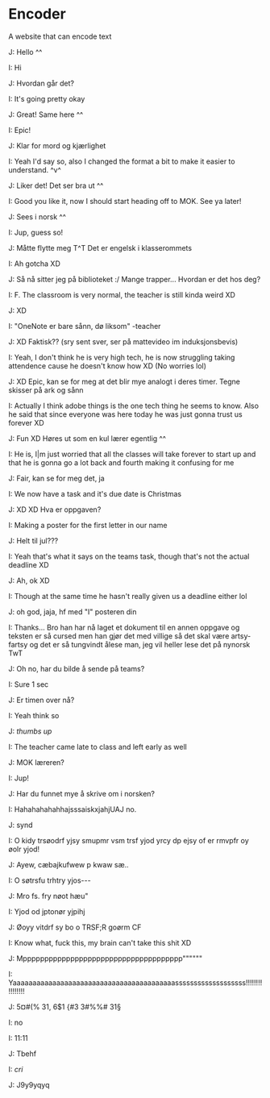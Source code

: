 # Encoder
A website that can encode text

J: Hello ^^

I: Hi

J: Hvordan går det?

I: It's going pretty okay

J: Great! Same here ^^

I: Epic!

J: Klar for mord og kjærlighet

I: Yeah I'd say so, also I changed the format a bit to make it easier to understand. ^v^

J: Liker det! Det ser bra ut ^^

I: Good you like it, now I should start heading off to MOK. See ya later!

J: Sees i norsk ^^

I: Jup, guess so!

J: Måtte flytte meg T^T Det er engelsk i klasserommets

I: Ah gotcha XD

J: Så nå sitter jeg på biblioteket :/ Mange trapper... Hvordan er det hos deg?

I: F. The classroom is very normal, the teacher is still kinda weird XD

J: XD

I: "OneNote er bare sånn, dø liksom" -teacher

J: XD Faktisk?? (sry sent sver, ser på mattevideo im induksjonsbevis)

I: Yeah, I don't think he is very high tech, he is now struggling taking attendence cause he doesn't know how  XD (No worries lol)

J: XD Epic, kan se for meg at det blir mye analogt i deres timer. Tegne skisser på ark og sånn

I: Actually I think adobe things is the one tech thing he seems to know. Also he said that since everyone was here today he was just gonna trust us forever XD

J: Fun XD Høres ut som en kul lærer egentlig ^^

I: He is, I|m just worried that all the classes will take forever to start up and that he is gonna go a lot back and fourth making it confusing for me

J: Fair, kan se for meg det, ja

I: We now have a task and it's due date is Christmas

J: XD XD Hva er oppgaven?

I: Making a poster for the first letter in our name

J: Helt til jul???

I: Yeah that's what it says on the teams task, though that's not the actual deadline XD

J: Ah, ok XD

I: Though at the same time he hasn't really given us a deadline either lol

J: oh god, jaja, hf med "I" posteren din

I: Thanks... Bro han har nå laget et dokument til en annen oppgave og teksten er så cursed men han gjør det med villige så det skal være artsy-fartsy og det er så tungvindt ålese man, jeg vil heller lese det på nynorsk TwT

J: Oh no, har du bilde å sende på teams?

I: Sure 1 sec

J: Er timen over nå?

I: Yeah think so

J: *thumbs up*

I: The teacher came late to class and left early as well

J: MOK læreren?

I: Jup!

J: Har du funnet mye å skrive om i norsken?

I: HahahahahahhajsssaiskxjahjUAJ no.

J: synd

I: O kidy trsøodrf yjsy smupmr vsm trsf yjod yrcy dp ejsy of er rmvpfr oy øolr yjod!

J: Ayew, cæbajkufwew p kwaw sæ..

I: O søtrsfu trhtry yjos---

J: Mro fs. fry nøot hæu"

I: Yjod od jptonør yjpihj 

J: Øoyy vitdrf sy bo o TRSF;R goørm CF

I: Know what, fuck this, my brain can't take this shit XD

J: Mppppppppppppppppppppppppppppppppppppp""""""

I: Yaaaaaaaaaaaaaaaaaaaaaaaaaaaaaaaaaaaaaaaaasssssssssssssssssss!!!!!!!!!!!!!!!!

J: 5¤#(% 31, 6$1 {#3 3#%%# 31§

I: no

I: 11:11

J: Tbehf

I: *cri*

J: J9y9yqyq